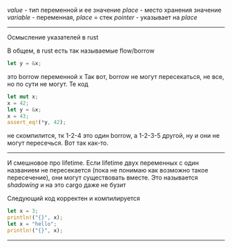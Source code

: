 _value_ - тип переменной и ее значение
_place_ - место хранения значение
_variable_ - переменная, _place_ = стек
_pointer_ - указывает на _place_

___
Осмысление указателей в rust

В общем, в rust есть так называемые flow/borrow
```rust
let y = &x;
```
это borrow переменной x
Так вот, borrow не могут пересекаться, не все, но по сути не могут. Те код
```rust
let mut x;
x = 42;
let y = &x;
x = 43;
assert_eq!(*y, 42);
```
не скомпилится, тк 1-2-4 это один borrow, а 1-2-3-5 другой, ну и они не могут пересечься. Вот так как-то. 

___
И смешновое про lifetime. 
Если lifetime двух переменных с один названием не пересекается (пока не понимаю как возможно такое пересечение), они могут существовать вместе. Это называется *shadowing* и на это cargo даже не бузит

Следующий код корректен и компилируется
```rust
let x = 3;
println!("{}", x);
let x = "hello";
println!("{}", x);
```

____



